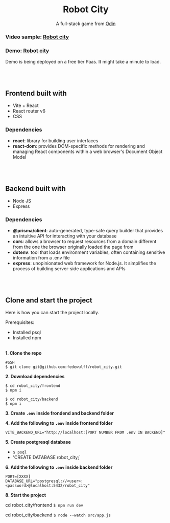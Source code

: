 <h1 align="center">Robot City</h1>

<p align="center">A full-stack game from <a href="https://www.theodinproject.com/lessons/nodejs-where-s-waldo-a-photo-tagging-app">Odin</a></p>

<h3>Video sample: <a href="https://www.loom.com/share/251fc9ae8ebc46e1a8ebb1dab5add1f7?sid=ef85bc2e-a0f5-4209-a60b-d921f927e5a8">Robot city</a></h3>

<h3>Demo: <a href="https://robot-city-psbb-peuf0lg52-fedes-projects-80ee2302.vercel.app/">Robot city</a></h3>
Demo is being deployed on a free tier Paas. It might take a minute to load.

<br/><br/>

## Frontend built with

- Vite + React
- React router v6
- CSS

### Dependencies

- **react**: library for building user interfaces
- **react-dom**: provides DOM-specific methods for rendering and managing React components within a web browser's Document Object Model

<br/><br/>

## Backend built with

- Node JS
- Express

### Dependencies

- **@prisma/client**: auto-generated, type-safe query builder that provides an intuitive API for interacting with your database
- **cors**: allows a browser to request resources from a domain different from the one the browser originally loaded the page from
- **dotenv**: tool that loads environment variables, often containing sensitive information from a .env file
- **express**: unopinionated web framework for Node.js. It simplifies the process of building server-side applications and APIs

<br/><br/>

## Clone and start the project

Here is how you can start the project locally.

Prerequisites:

- Installed psql
- Installed npm
  <br/><br/>

**1. Clone the repo**

```
#SSH
$ git clone git@github.com:fedewulff/robot_city.git
```

**2. Download dependencies**

```
$ cd robot_city/frontend
$ npm i

$ cd robot_city/backend
$ npm i
```

**3. Create `.env` inside frondend and backend folder**

**4. Add the following to `.env` inside frontend folder**

```
VITE_BACKEND_URL="http://localhost:[PORT NUMBER FROM .env IN BACKEND]"
```

**5. Create postgresql database**

- `$ psql`
- 'CREATE DATABASE robot_city;`

**6. Add the following to `.env` inside backend folder**

```
PORT=[XXXX]
DATABASE_URL="postgresql://<user>:<password>@localhost:5432/robot_city"
```

**8. Start the project**

cd robot_city/frontend `$ npm run dev`

cd robot_city/backend `$ node --watch src/app.js `
